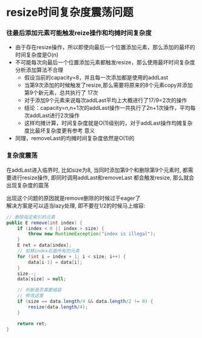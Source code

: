 # resize时间复杂度震荡问题

### 往最后添加元素可能触发reize操作和均摊时间复杂度

- 由于存在resize操作，所以即使向最后一个位置添加元素，那么添加的最坏的时间复杂度是O(n)
- 不可能每次向最后一个位置添加元素都触发resize，那么使用最坏时间复杂度分析添加算法不合理
  - 假设当前的capacity=8，并且每一次添加都是使用的addLast
  - 当第9次添加的时候触发了resize,那么需要将原来的8个元素copy并添加第9个新元素，总共执行了 17次
  - 对于添加9个元素来说每次addLast平均上大概进行了17/9=2次的操作
  - 结论：capacity=n,n+1次的addLast操作一共执行了2n+1次操作，平均每次addLast进行2次操作
  - 这样均摊计算，时间复杂度就是O(1)级别的，对于addLast操作均摊复杂度比最坏复杂度更有参考 意义
- 同理，removeLast的均摊时间复杂度依然是O(1)的

### 复杂度震荡

在addLast进入临界时, 比如size为8, 当同时添加第9个和删除第9个元素时, 都需要进行resize操作, 即同时调用addLast和removeLast
都会触发resize, 那么就会出现复杂度的震荡

出现这个问题的原因就是remove删除的时候过于eager了  
解决方案是可以适当lazy处理, 即不要在1/2的时候马上缩容:

```java
// 删除指定索引的元素
public E remove(int index) {
    if (index < 0 || index > size) {
        throw new RuntimeException("index is illegal");
    }
    E ret = data[index];
    // 前移index后面所有的元素
    for (int i = index + 1; i < size; i++) {
        data[i-1] = data[i];
    }
    size--;
    data[size] = null;

    // 判断是否需要缩容
    // 修改这里
    if (size == data.length/4 && data.length/2 != 0) {
        resize(data.length/4);
    }

    return ret;
}
```